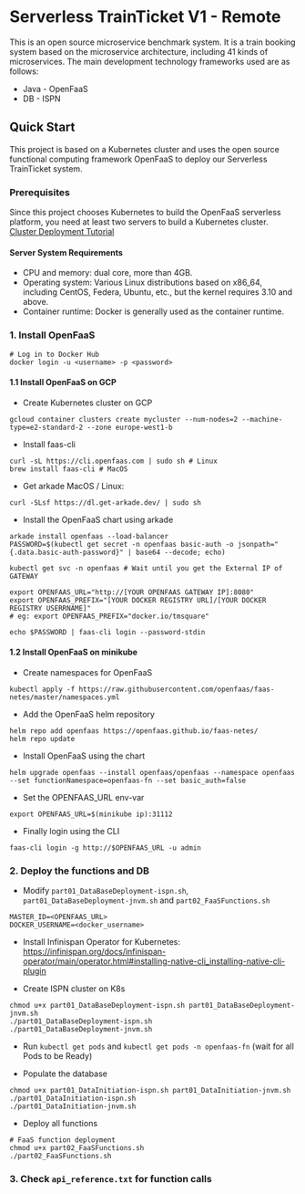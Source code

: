 # Serverless TrainTicket V1 - Remote

This is an open source microservice benchmark system. It is a train booking system based on the microservice architecture, including 41 kinds of microservices. The main development technology frameworks used are as follows:
- Java - OpenFaaS
- DB - ISPN

## Quick Start

This project is based on a Kubernetes cluster and uses the open source functional computing framework OpenFaaS to deploy our Serverless TrainTicket system.
### Prerequisites

Since this project chooses Kubernetes to build the OpenFaaS serverless platform, you need at least two servers to build a Kubernetes cluster. [Cluster Deployment Tutorial](https://blog.csdn.net/lbw520/article/details/96446272)

#### Server System Requirements

- CPU and memory: dual core, more than 4GB.
- Operating system: Various Linux distributions based on x86_64, including CentOS, Federa, Ubuntu, etc., but the kernel requires 3.10 and above.
- Container runtime: Docker is generally used as the container runtime.


### 1. Install OpenFaaS

```shell
# Log in to Docker Hub
docker login -u <username> -p <password>
````
#### 1.1 Install OpenFaaS on GCP

- Create Kubernetes cluster on GCP
```shell
gcloud container clusters create mycluster --num-nodes=2 --machine-type=e2-standard-2 --zone europe-west1-b
````

- Install faas-cli
```shell
curl -sL https://cli.openfaas.com | sudo sh # Linux
brew install faas-cli # MacOS
````

- Get arkade MacOS / Linux:
```shell
curl -SLsf https://dl.get-arkade.dev/ | sudo sh
````

- Install the OpenFaaS chart using arkade
```shell
arkade install openfaas --load-balancer
PASSWORD=$(kubectl get secret -n openfaas basic-auth -o jsonpath="{.data.basic-auth-password}" | base64 --decode; echo)

kubectl get svc -n openfaas # Wait until you get the External IP of  GATEWAY

export OPENFAAS_URL="http://[YOUR OPENFAAS GATEWAY IP]:8080"
export OPENFAAS_PREFIX="[YOUR DOCKER REGISTRY URL]/[YOUR DOCKER REGISTRY USERRNAME]"
# eg: export OPENFAAS_PREFIX="docker.io/tmsquare"

echo $PASSWORD | faas-cli login --password-stdin
```
#### 1.2 Install OpenFaaS on minikube

- Create namespaces for OpenFaaS
```shell
kubectl apply -f https://raw.githubusercontent.com/openfaas/faas-netes/master/namespaces.yml
````

- Add the OpenFaaS helm repository
```shell
helm repo add openfaas https://openfaas.github.io/faas-netes/
helm repo update
````

- Install OpenFaaS using the chart
```shell
helm upgrade openfaas --install openfaas/openfaas --namespace openfaas --set functionNamespace=openfaas-fn --set basic_auth=false
````

- Set the OPENFAAS_URL env-var
```shell
export OPENFAAS_URL=$(minikube ip):31112
````

- Finally login using the CLI
```shell
faas-cli login -g http://$OPENFAAS_URL -u admin
````


### 2. Deploy the functions and DB

- Modify `part01_DataBaseDeployment-ispn.sh`, `part01_DataBaseDeployment-jnvm.sh` and `part02_FaaSFunctions.sh`

```shell
MASTER_ID=<OPENFAAS_URL>
DOCKER_USERNAME=<docker_username>
````

- Install Infinispan Operator for Kubernetes: https://infinispan.org/docs/infinispan-operator/main/operator.html#installing-native-cli_installing-native-cli-plugin

- Create ISPN cluster on K8s
```shell
chmod u+x part01_DataBaseDeployment-ispn.sh part01_DataBaseDeployment-jnvm.sh
./part01_DataBaseDeployment-ispn.sh
./part01_DataBaseDeployment-jnvm.sh
````

- Run `kubectl get pods` and `kubectl get pods -n openfaas-fn` (wait for all Pods to be Ready)

- Populate the database
```shell
chmod u+x part01_DataInitiation-ispn.sh part01_DataInitiation-jnvm.sh
./part01_DataInitiation-ispn.sh
./part01_DataInitiation-jnvm.sh
````

- Deploy all functions

```shell
# FaaS function deployment
chmod u+x part02_FaaSFunctions.sh
./part02_FaaSFunctions.sh
````

### 3. Check `api_reference.txt` for function calls